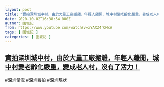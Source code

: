 ```yaml
---
layout: post
title: "實拍深圳城中村，由於大量工廠搬離，年輕人離開，城中村變老齡化嚴重，變成老人村，沒有了活力！"
date: 2020-10-02T16:38:54.000Z
author: 圍城記
from: https://www.youtube.com/watch?v=xYAXZ4rOMxA
tags: [ 圍城記 ]
categories: [ 圍城記 ]
---
```

<!--1601656734000-->
[實拍深圳城中村，由於大量工廠搬離，年輕人離開，城中村變老齡化嚴重，變成老人村，沒有了活力！](https://www.youtube.com/watch?v=xYAXZ4rOMxA)
------

<div>
#深圳情況 #深圳實拍 #深圳現狀
</div>
